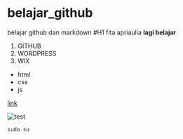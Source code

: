 # belajar_github
belajar github dan markdown 
#H1 fita apriaulia
**lagi belajar**
1. GITHUB
2. WORDPRESS
3. WIX
- html
- css
- js
  
[link](https://www.example.com)

![test](https://asset-2.tstatic.net/aceh/foto/bank/images/terbongkar-rahasia-michael-jackson-miliki-dua-pacar-rahasia-hingga-alami-depresi.jpg)

`sudo su`
